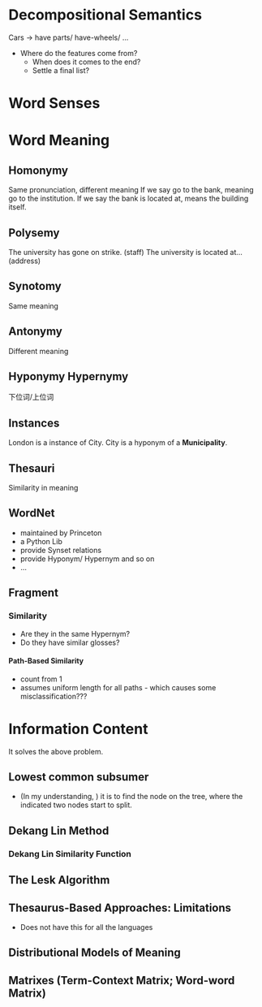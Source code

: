 # Decompositional Semantics
Cars -> have parts/ have-wheels/ ...
- Where do the features come from?
	- When does it comes to the end?
	- Settle a final list? 
# Word Senses
# Word Meaning
## Homonymy
Same pronunciation, different meaning
If we say go to the bank, meaning go to the institution. 
If we say the bank is located at, means the building itself. 

## Polysemy
The university has gone on strike. (staff)
The university is located at... (address)

## Synotomy
Same meaning
## Antonymy
Different meaning

## Hyponymy Hypernymy
下位词/上位词
## Instances
London is a instance of City. 
City is a hyponym of a **Municipality**. 

## Thesauri
Similarity in meaning

## WordNet 
- maintained by Princeton
- a Python Lib
- provide Synset relations
- provide Hyponym/ Hypernym and so on
- ...
## Fragment
### Similarity 
- Are they in the same Hypernym?
- Do they have similar glosses? 
#### Path-Based Similarity
- count from 1
- assumes uniform length for all paths - which causes some misclassification???
# Information Content
It solves the above problem. 
## Lowest common subsumer 
- (In my understanding, ) it is to find the node on the tree, where the indicated two nodes start to split. 
## Dekang Lin Method
### Dekang Lin Similarity Function

## The Lesk Algorithm
## Thesaurus-Based Approaches: Limitations
- Does not have this for all the languages
## Distributional Models of Meaning

## Matrixes (Term-Context Matrix; Word-word Matrix)